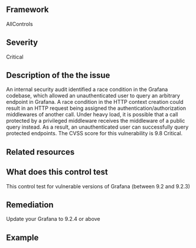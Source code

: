 ## Framework
AllControls
 
## Severity
Critical

## Description of the the issue
An internal security audit identified a race condition in the Grafana codebase, which allowed an unauthenticated user to query an arbitrary endpoint in Grafana. A race condition in the HTTP context creation could result in an HTTP request being assigned the authentication/authorization middlewares of another call. Under heavy load, it is possible that a call protected by a privileged middleware receives the middleware of a public query instead. As a result, an unauthenticated user can successfully query protected endpoints. The CVSS score for this vulnerability is 9.8 Critical.
 
## Related resources

## What does this control test
This control test for vulnerable versions of Grafana (between 9.2 and 9.2.3)
 
## Remediation
Update your Grafana to 9.2.4 or above
 
## Example
```

```
